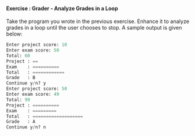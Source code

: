 #### Exercise : Grader - Analyze Grades in a Loop

Take the program you wrote in the <trigger trigger="click" for="modal:analyzeGradesInLoop-restructureMain">previous exercise</trigger>. Enhance it to analyze grades in a loop until the user chooses to stop. A sample output is given below:
```python
Enter project score: 10
Enter exam score: 50
Total: 60
Project : ==
Exam    : ==========
Total   : ============
Grade   : B
Continue y/n? y
Enter project score: 50
Enter exam score: 49
Total: 99
Project : ==========
Exam    : =========
Total   : ===================
Grade   : A
Continue y/n? n
```

<modal large header="" id="modal:analyzeGradesInLoop-restructureMain">
  <include src="e-grader-restructureTheMainFunction.md"/>
</modal>